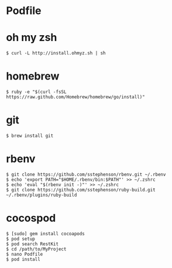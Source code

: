 Podfile
=======

oh my zsh
===

	$ curl -L http://install.ohmyz.sh | sh

homebrew
===

	$ ruby -e "$(curl -fsSL https://raw.github.com/Homebrew/homebrew/go/install)"

git
===

	$ brew install git

rbenv
===

	$ git clone https://github.com/sstephenson/rbenv.git ~/.rbenv
	$ echo 'export PATH="$HOME/.rbenv/bin:$PATH"' >> ~/.zshrc
	$ echo 'eval "$(rbenv init -)"' >> ~/.zshrc
	$ git clone https://github.com/sstephenson/ruby-build.git ~/.rbenv/plugins/ruby-build

cocospod
===

	$ [sudo] gem install cocoapods
	$ pod setup
	$ pod search RestKit
	$ cd /path/to/MyProject
	$ nano Podfile
	$ pod install